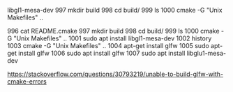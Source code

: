 
libgl1-mesa-dev
997  mkdir build
998  cd build/
999  ls
1000  cmake -G "Unix Makefiles" ..

996  cat README.cmake
997  mkdir build
998  cd build/
999  ls
1000  cmake -G "Unix Makefiles" ..
1001  sudo apt install libgl1-mesa-dev
1002  history
1003  cmake -G "Unix Makefiles" ..
1004  apt-get install glfw
1005  sudo apt-get install glfw
1006  sudo apt install glfw
1007  sudo apt install libglu1-mesa-dev

https://stackoverflow.com/questions/30793219/unable-to-build-glfw-with-cmake-errors
